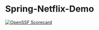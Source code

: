 # Spring-Netflix-Demo

[![OpenSSF Scorecard](https://api.securityscorecards.dev/projects/github.com/sumit760/Spring-Netflix-Demo/badge)](https://securityscorecards.dev/viewer/?uri=github.com/sumit760/Spring-Netflix-Demo)
